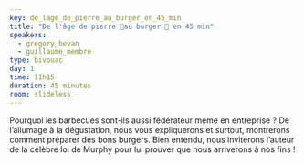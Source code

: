 ```yaml
---
key: de_lage_de_pierre_au_burger_en_45_min
title: "De l'âge de pierre 🗿au burger 🍔 en 45 min"
speakers:
  - gregory_bevan
  - guillaume_membre
type: bivouac
day: 1
time: 11h15
duration: 45 minutes
room: slideless
---
```


Pourquoi les barbecues sont-ils aussi fédérateur même en entreprise ? De l’allumage à la dégustation, nous vous expliquerons et surtout, montrerons comment préparer des bons burgers. Bien entendu, nous inviterons l’auteur de la célèbre loi de Murphy pour lui prouver que nous arriverons à nos fins !